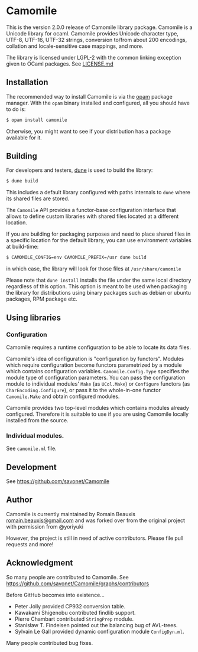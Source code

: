 # Camomile

This is the version 2.0.0 release of Camomile library package. Camomile is a
Unicode library for ocaml. Camomile provides Unicode character type, UTF-8,
UTF-16, UTF-32 strings, conversion to/from about 200 encodings, collation and
locale-sensitive case mappings, and more.

The library is licensed under LGPL-2 with the common linking exception given to
OCaml packages. See [LICENSE.md](LICENSE.md)

## Installation

The recommended way to install Camomile is via the [opam](https://opam.ocaml.org/) package manager. With
the `opam` binary installed and configured, all you should have to do is:

```sh
$ opam install camomile
````

Otherwise, you might want to see if your distribution has a package available for it.

## Building

For developers and testers, [dune](https://github.com/ocaml/dune) is used to build the library:

```sh
$ dune build
```

This includes a default library configured with paths internals to `dune` where its
shared files are stored.

The `Camomile` API provides a functor-base configuration interface that allows to
define custom libraries with shared files located at a different location.

If you are building for packaging purposes and need to place shared files in a specific
location for the default library, you can use environment variables at build-time:

```sh
$ CAMOMILE_CONFIG=env CAMOMILE_PREFIX=/usr dune build
```
in which case, the library will look for those files at `/usr/share/camomile`

Please note that `dune install` installs the file under the same local directory regardless of this option.
This option is meant to be used when packaging the library for distributions using binary packages such
as debian or ubuntu packages, RPM package etc.

## Using libraries

### Configuration

Camomile requires a runtime configuration to be able to locate its data files.

Camomile's idea of configuration is "configuration by functors". Modules which
require configuration become functors parametrized by a module which contains
configuration variables. `Camomile.Config.Type` specifies the module
type of configuration parameters.  You can pass the configuration module to
individual modules' `Make` (as `UCol.Make`) or `Configure` functors (as
`CharEncoding.Configure`), or pass it to the whole-in-one functor
`Camomile.Make` and obtain configured modules.

Camomile provides two top-level modules which contains modules already configured.
Therefore it is suitable to use if you are using Camomile locally installed from
the source.

### Individual modules.

See `camomile.ml` file.

## Development

See https://github.com/savonet/Camomile

## Author

Camomile is currently maintained by Romain Beauxis <romain.beauxis@gmail.com>
and was forked over from the original project with permission from @yoriyuki

However, the project is still in need of active contributors. Please file pull
requests and more!

## Acknowledgment

So many people are contributed to Camomile. See
https://github.com/savonet/Camomile/graphs/contributors

Before GitHub becomes into existence...

- Peter Jolly provided CP932 conversion table.
- Kawakami Shigenobu contributed findlib support.
- Pierre Chambart contributed `StringPrep` module.
- Stanisław T. Findeisen pointed out the balancing bug of AVL-trees.
- Sylvain Le Gall provided dynamic configuration module `ConfigDyn.ml`.

Many people contributed bug fixes.
